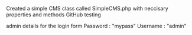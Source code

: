 Created a simple CMS class called SimpleCMS.php with neccisary properties and methods
GitHub testing 

admin details for the login form 
Password : "mypass"
Username : "admin"
